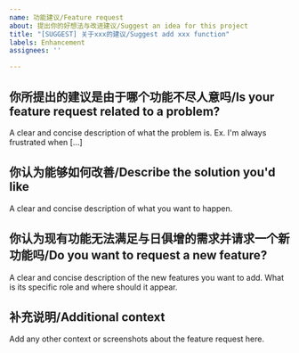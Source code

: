 ```yaml
---
name: 功能建议/Feature request
about: 提出你的好想法与改进建议/Suggest an idea for this project
title: "[SUGGEST] 关于xxx的建议/Suggest add xxx function"
labels: Enhancement
assignees: ''

---
```


## 你所提出的建议是由于哪个功能不尽人意吗/Is your feature request related to a problem?
A clear and concise description of what the problem is. Ex. I'm always frustrated when [...]

## 你认为能够如何改善/Describe the solution you'd like
A clear and concise description of what you want to happen.

## 你认为现有功能无法满足与日俱增的需求并请求一个新功能吗/Do you want to request a new feature?
A clear and concise description of the new features you want to add. What is its specific role and where should it appear.

## 补充说明/Additional context
Add any other context or screenshots about the feature request here.

